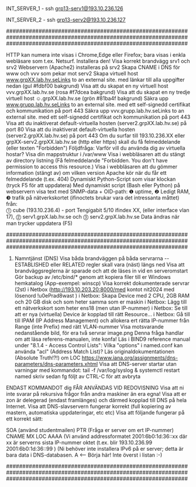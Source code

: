 INT_SERVER_1 - ssh grp13-serv1@193.10.236.126

INT_SERVER_2 - ssh grp13-serv2@193.10.236.127




########################################################################################################################################################################


HTTP kan numera inte visas i Chrome,Edge eller Firefox; bara visas i enkla webläsare som t.ex. Netsurf. Installera den!
Visa korrekt brandvägg srv1 och srv2
Webservern (Apache2) installeras på srv2
Skapa CNAME i DNS för www och vvv som pekar mot serv2
Skapa virtuell host www.grpXX.lab.hv.seLinks to an external site. med länkar till alla uppgifter nedan (gul #fdbf00 bakgrund)
Visa att du skapat en ny virtuell host vvv.grpXX.lab.hv.se (rosa #f7dcea bakgrund)
Visa att du skapat en ny tredje virtuell host ☺️.grpXX.lab.hv.se (grön #81ba4f bakgrund)
Säkra upp www.grupp.lab.hv.seLinks to an external site. med ett self-signedd certifikat och kommunikation på port 443
Säkra upp vvv.grupp.lab.hv.seLinks to an external site. med ett self-signedd certifikat och kommunikation på port 443
Visa att du inaktiverat default-virtuella hosten (server2.grpXX.lab.hv.se) på port 80
Visa att du inaktiverat default-virtuella hosten (server2.grpXX.lab.hv.se) på port 443
Om du surfar till 193.10.236.XX eller grpXX-serv2.grpXX.lab.hv.se (http eller https) skall du få felmeddelande (eller texten "Forbidden")
Följdfråga: Varför vill du använda dig av virtuella hostar?
Visa din mappstruktur i /var/www
Visa i webbläsaren att du stängt av directory listning (Få felmeddelande "Forbidden. You don't have permission to access this resource.)
Visa i webbläsaren att du gömmer information (stängt av) om vilken version Apache kör när du får ett felmeddelande (t.ex. 404)
Dynamiskt Python-Script som visar klockan (tryck F5 för att uppdatera)
Med dynamiskt script (Bash eller Python) på webservern visa text med SNMP-data + OID-path:
   ❶  uptime, ❷  Ledigt RAM,  ❸  trafik på nätverkskortet (ifinoctets brukar vara det intressanta måttet) från:    
 ⓵ cube (193.10.236.4) - port Tengigabit 5/10   ifindex XX,    (eller interface vlan 17), 
 ⓶ serv1.grpX.lab.hv.se och 
 ⓷ serv2.grpX.lab.hv.se
Data ändras när man trycker uppdatera (F5)

########################################################################################################################################################################

1. Namntjänst (DNS)
Visa båda brandväggen på båda servrarna -- ESTABLISHED eller RELATED regler skall vara (näst) längs ned
Visa att brandväggsreglerna är sparade och att de läses in vid en serveromstart
Gör backup av /etc/bind/*  genom att kopiera filer till er Windows hemkatalog (App-exempel:  winscp)
Visa korrekt dokumenterade servrar (2st) i Netbox (http://193.10.203.20:8000/med kontot nit2024 med lösenord !u0ePrad8wast  )
i Netbox: Skapa Device med 2 CPU, 2GB RAM och 20 GB disk och som heter samma som er maskin
i Netbox: Lägg till ett nätverkskort som heter ens18 (men utan IP-nummer)
i Netbox: Se till att er nya (virtuella) Device är kopplad till rätt Resource...
i Netbox: Gå till till IPAM (IP Address Management) och allokera ert rätta IP-nummer från Range (inte Prefix) med rätt VLAN-nummer
Visa motsvarande nedanstående bild, för era två servrar
image.png
Denna fråga handlar om att läsa referens-manualen, inte konfa!
  Läs i BIND9 reference manual  under "8.1.4 - Access Control Lists":
    Vilka "options" i named.conf kan använda "acl" (Address Match List)?
Läs originaldokumentationen (Absolute Truth!?!) om LOC https://www.iana.org/assignments/dns-parameters/dns-parameters.xhtml
Visa att DNS-server startar utan varningar med kommandot:
    tail -f /var/log/syslog &  systemctl restart named
skriv sedan  fg  följt av CTRL-C för att avbryta

ENDAST KOMMANDOT dig FÅR ANVÄNDAS VID REDOVISNING
Visa att ni inte svarar på rekursiva frågor från andra maskiner än era egna!
Visa att er zon är delegerad (endast framlänges) och därmed kopplad till DNS på hela Internet.
Visa att DNS-slavservern fungerar korrekt (full kopiering av mastern, automatiska uppdateringar, etc etc)
Visa att följande fungerar på ett korrekt sätt:

SOA   (använd studentmailen)
PTR        (Fråga er server om ert IP-nummer)
CNAME
MX
LOC
AAAA (Vi använd addressformatet 2001:6b0:1d:36::xx där xx är serverns sista IP-nummer oktet (t.ex. blir 193.10.236.99 2001:6b0:1d:36::99 )
(Ni behöver inte installera IPv6 på er server; detta är bara data i DNS-databasen.
A         <-- Börja här! Inte överst i listan :-)


########################################################################################################################################################################
